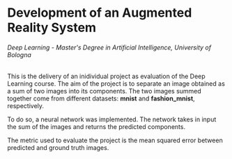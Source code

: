 # Development of an Augmented Reality System
###### Deep Learning - Master's Degree in Artificial Intelligence, University of Bologna

This is the delivery of an inidividual project as evaluation of the Deep Learning course. The aim of the project is to separate an image obtained as a sum of two images into its components. The two images summed together come from different datasets: **mnist** and **fashion_mnist**, respectively.

To do so, a neural network was implemented. The network takes in input the sum of the images and returns the predicted components.

The metric used to evaluate the project is the mean squared error between predicted and ground truth images.
